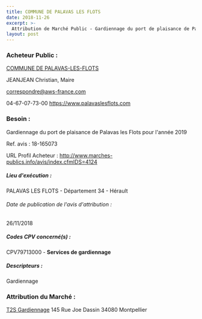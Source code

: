 ```yaml
---
title: COMMUNE DE PALAVAS LES FLOTS
date: 2018-11-26
excerpt: >-
  Attribution de Marché Public - Gardiennage du port de plaisance de Palavas les Flots pour l'année 2019
layout: post
---
```


### Acheteur Public : 
<a href="/acheteur-33/siren-213401920"> COMMUNE DE PALAVAS-LES-FLOTS</a><br/>

JEANJEAN Christian, Maire

correspondre@aws-france.com

04-67-07-73-00
https://www.palavaslesflots.com
### Besoin :

Gardiennage du port de plaisance de Palavas les Flots pour l'année 2019

Ref. avis : 18-165073

URL Profil Acheteur : http://www.marches-publics.info/avis/index.cfmIDS=4124

##### Lieu d'exécution :

PALAVAS LES FLOTS - Département 34 - Hérault

###### Date de publication de l'avis d'attribution : 
26/11/2018

##### Codes CPV concerné(s) :
CPV79713000 - **Services de gardiennage** <br/>

##### Descripteurs :
Gardiennage <br/>

### Attribution du Marché :
<a href="/entreprise-264/siren-499784544"> T2S Gardiennage</a>    145 Rue Joe Dassin 34080 Montpellier <br/>
